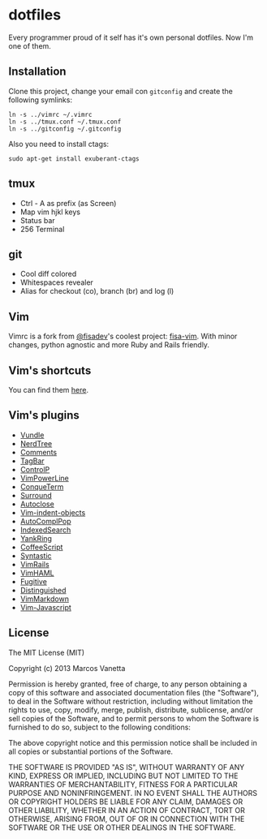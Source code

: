 dotfiles
========

Every programmer proud of it self has it's own personal dotfiles. Now I'm one of them.

Installation
------------

Clone this project, change your email con `gitconfig` and create the following symlinks:

```
ln -s ../vimrc ~/.vimrc
ln -s ../tmux.conf ~/.tmux.conf
ln -s ../gitconfig ~/.gitconfig
```

Also you need to install ctags:

```
sudo apt-get install exuberant-ctags
```
tmux
----

- Ctrl - A as prefix (as Screen)
- Map vim hjkl keys
- Status bar
- 256 Terminal

git
---

- Cool diff colored
- Whitespaces revealer 
- Alias for checkout (co), branch (br) and log (l)

Vim
---

Vimrc is a fork from [@fisadev](https://twitter.com/fisadev)'s coolest project: [fisa-vim](https://github.com/fisadev/fisa-vim-config). With minor changes, python agnostic and more Ruby and Rails friendly.

Vim's shortcuts
---------------

You can find them [here](https://github.com/malev/dotfiles/blob/master/VIMINFO.md).

Vim's plugins
-------------

- [Vundle](https://github.com/gmarik/vundle)
- [NerdTree](https://github.com/scrooloose/nerdtree)
- [Comments](https://github.com/vim-scripts/comments.vim)
- [TagBar](http://majutsushi.github.io/tagbar/)
- [ControlP](https://github.com/kien/ctrlp.vim)
- [VimPowerLine](https://github.com/Lokaltog/vim-powerline)
- [ConqueTerm](https://github.com/rosenfeld/conque-term)
- [Surround](https://github.com/tpope/vim-surround)
- [Autoclose](https://github.com/Townk/vim-autoclose)
- [Vim-indent-objects](https://github.com/michaeljsmith/vim-indent-object)
- [AutoComplPop](http://www.vim.org/scripts/script.php?script_id=1879)
- [IndexedSearch](http://www.vim.org/scripts/script.php?script_id=1682)
- [YankRing](http://www.vim.org/scripts/script.php?script_id=1234)
- [CoffeeScript](https://github.com/kchmck/vim-coffee-script)
- [Syntastic](https://github.com/scrooloose/syntastic)
- [VimRails](https://github.com/tpope/vim-rails)
- [VimHAML](https://github.com/tpope/vim-haml)
- [Fugitive](https://github.com/tpope/vim-fugitive)
- [Distinguished](https://github.com/Lokaltog/vim-distinguished)
- [VimMarkdown](https://github.com/plasticboy/vim-markdown)
- [Vim-Javascript](https://github.com/pangloss/vim-javascript)

License
-------
The MIT License (MIT)

Copyright (c) 2013 Marcos Vanetta

Permission is hereby granted, free of charge, to any person obtaining a copy of this software and associated documentation files (the "Software"), to deal in the Software without restriction, including without limitation the rights to use, copy, modify, merge, publish, distribute, sublicense, and/or sell copies of the Software, and to permit persons to whom the Software is furnished to do so, subject to the following conditions:

The above copyright notice and this permission notice shall be included in all copies or substantial portions of the Software.

THE SOFTWARE IS PROVIDED "AS IS", WITHOUT WARRANTY OF ANY KIND, EXPRESS OR IMPLIED, INCLUDING BUT NOT LIMITED TO THE WARRANTIES OF MERCHANTABILITY, FITNESS FOR A PARTICULAR PURPOSE AND NONINFRINGEMENT. IN NO EVENT SHALL THE AUTHORS OR COPYRIGHT HOLDERS BE LIABLE FOR ANY CLAIM, DAMAGES OR OTHER LIABILITY, WHETHER IN AN ACTION OF CONTRACT, TORT OR OTHERWISE, ARISING FROM, OUT OF OR IN CONNECTION WITH THE SOFTWARE OR THE USE OR OTHER DEALINGS IN THE SOFTWARE.

